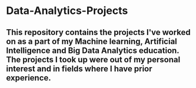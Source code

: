 # Data-Analytics-Projects
## This repository contains the projects I've worked on as a part of my Machine learning, Artificial Intelligence and Big Data Analytics education. The projects I took up were out of my personal interest and in fields where I have prior experience.
